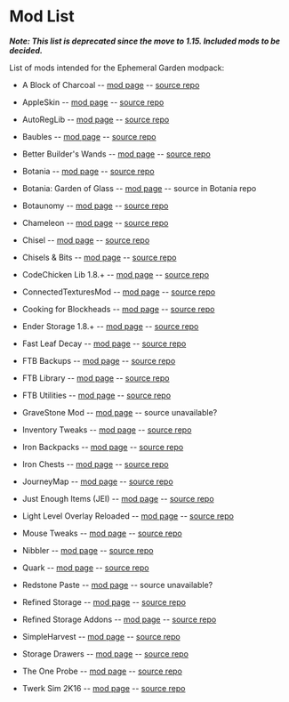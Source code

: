 
Mod List
========

***Note: This list is deprecated since the move to 1.15. Included mods to be decided.***

List of mods intended for the Ephemeral Garden modpack:

* A Block of Charcoal
  -- [mod page](https://www.curseforge.com/minecraft/mc-mods/a-block-of-charcoal)
  -- [source repo](https://github.com/Turkey2349/A-Block-Of-Charcoal)

* AppleSkin
  -- [mod page](https://www.curseforge.com/minecraft/mc-mods/appleskin)
  -- [source repo](https://github.com/squeek502/AppleSkin)

* AutoRegLib
  -- [mod page](https://www.curseforge.com/minecraft/mc-mods/autoreglib)
  -- [source repo](https://github.com/Vazkii/AutoRegLib)

* Baubles
  -- [mod page](https://www.curseforge.com/minecraft/mc-mods/baubles)
  -- [source repo](https://github.com/Azanor/Baubles)

* Better Builder's Wands
  -- [mod page](https://www.curseforge.com/minecraft/mc-mods/better-builders-wands)
  -- [source repo](https://github.com/portablejim/BetterBuildersWands)

* Botania
  -- [mod page](https://www.curseforge.com/minecraft/mc-mods/botania)
  -- [source repo](https://github.com/Vazkii/Botania)

* Botania: Garden of Glass
  -- [mod page](https://www.curseforge.com/minecraft/mc-mods/botania-garden-of-glass)
  -- source in Botania repo

* Botaunomy
  -- [mod page](https://www.curseforge.com/minecraft/mc-mods/botaunomy)
  -- [source repo](https://github.com/oneandonlyflexo/botaunomy)

* Chameleon
  -- [mod page](https://www.curseforge.com/minecraft/mc-mods/chameleon)
  -- [source repo](https://github.com/jaquadro/Chameleon)

* Chisel
  -- [mod page](https://www.curseforge.com/minecraft/mc-mods/chisel)
  -- [source repo](https://github.com/Chisel-Team/Chisel)

* Chisels & Bits
  -- [mod page](https://www.curseforge.com/minecraft/mc-mods/chisels-bits)
  -- [source repo](https://github.com/AlgorithmX2/Chisels-and-Bits)

* CodeChicken Lib 1.8.+
  -- [mod page](https://www.curseforge.com/minecraft/mc-mods/codechicken-lib-1-8)
  -- [source repo](https://github.com/TheCBProject/CodeChickenLib)

* ConnectedTexturesMod
  -- [mod page](https://www.curseforge.com/minecraft/mc-mods/ctm)
  -- [source repo](https://github.com/Chisel-Team/ConnectedTexturesMod)

* Cooking for Blockheads
  -- [mod page](https://www.curseforge.com/minecraft/mc-mods/cooking-for-blockheads)
  -- [source repo](https://github.com/blay09/CookingForBlockheads)

* Ender Storage 1.8.+
  -- [mod page](https://www.curseforge.com/minecraft/mc-mods/ender-storage-1-8)
  -- [source repo](https://github.com/TheCBProject/EnderStorage)

* Fast Leaf Decay
  -- [mod page](https://www.curseforge.com/minecraft/mc-mods/fast-leaf-decay)
  -- [source repo](https://github.com/Olafski/FastLeafDecay-1.8)

* FTB Backups
  -- [mod page](https://www.curseforge.com/minecraft/mc-mods/ftb-backups)
  -- [source repo](https://github.com/FTBTeam/FTB-Backups)

* FTB Library
  -- [mod page](https://www.curseforge.com/minecraft/mc-mods/ftblib)
  -- [source repo](https://github.com/FTBTeam/FTB-Library)

* FTB Utilities
  -- [mod page](https://www.curseforge.com/minecraft/mc-mods/ftb-utilities)
  -- [source repo](https://github.com/FTBTeam/FTB-Utilities)

* GraveStone Mod
  -- [mod page](https://www.curseforge.com/minecraft/mc-mods/gravestone-mod)
  -- source unavailable?

* Inventory Tweaks
  -- [mod page](https://www.curseforge.com/minecraft/mc-mods/inventory-tweaks)
  -- [source repo](https://github.com/Inventory-Tweaks/inventory-tweaks)

* Iron Backpacks
  -- [mod page](https://www.curseforge.com/minecraft/mc-mods/iron-backpacks)
  -- [source repo](https://github.com/gr8pefish/IronBackpacks)

* Iron Chests
  -- [mod page](https://www.curseforge.com/minecraft/mc-mods/iron-chests)
  -- [source repo](https://github.com/progwml6/ironchest)

* JourneyMap
  -- [mod page](https://www.curseforge.com/minecraft/mc-mods/journeymap)
  -- [source repo](https://github.com/TeamJM/journeymap)

* Just Enough Items (JEI)
  -- [mod page](https://www.curseforge.com/minecraft/mc-mods/jei)
  -- [source repo](https://github.com/mezz/JustEnoughItems)

* Light Level Overlay Reloaded
  -- [mod page](https://www.curseforge.com/minecraft/mc-mods/light-level-overlay-reloaded)
  -- [source repo](https://github.com/oldjunyi/LightLevelOverlayReloaded)

* Mouse Tweaks
  -- [mod page](https://www.curseforge.com/minecraft/mc-mods/mouse-tweaks)
  -- [source repo](https://github.com/YaLTeR/MouseTweaks)

* Nibbler
  -- [mod page](https://www.curseforge.com/minecraft/mc-mods/nibbler)
  -- [source repo](https://github.com/oneandonlyflexo/nibbler)

* Quark
  -- [mod page](https://www.curseforge.com/minecraft/mc-mods/quark)
  -- [source repo](https://github.com/Vazkii/Quark)

* Redstone Paste
  -- [mod page](https://www.curseforge.com/minecraft/mc-mods/redstone-paste)
  -- source unavailable?

* Refined Storage
  -- [mod page](https://www.curseforge.com/minecraft/mc-mods/refined-storage)
  -- [source repo](https://github.com/raoulvdberge/refinedstorage)

* Refined Storage Addons
  -- [mod page](https://www.curseforge.com/minecraft/mc-mods/refined-storage-addons)
  -- [source repo](https://github.com/raoulvdberge/refinedstorageaddons)

* SimpleHarvest
  -- [mod page](https://www.curseforge.com/minecraft/mc-mods/simpleharvest)
  -- [source repo](https://github.com/TehNut/Harvest)

* Storage Drawers
  -- [mod page](https://www.curseforge.com/minecraft/mc-mods/storage-drawers)
  -- [source repo](https://github.com/jaquadro/StorageDrawers)

* The One Probe
  -- [mod page](https://www.curseforge.com/minecraft/mc-mods/the-one-probe)
  -- [source repo](https://github.com/McJtyMods/TheOneProbe)

* Twerk Sim 2K16
  -- [mod page](https://www.curseforge.com/minecraft/mc-mods/twerk-sim-2k16)
  -- [source repo](https://github.com/Funwayguy/TS2K16)
